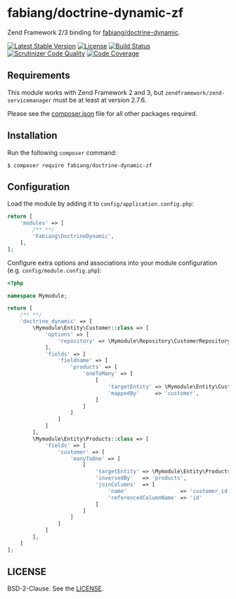 # fabiang/doctrine-dynamic-zf

Zend Framework 2/3 binding for [fabiang/doctrine-dynamic](https://github.com/fabiang/doctrine-dynamic).

[![Latest Stable Version](https://poser.pugx.org/fabiang/doctrine-dynamic-zf/version)](https://packagist.org/packages/fabiang/doctrine-dynamic-zf)
[![License](https://poser.pugx.org/fabiang/doctrine-dynamic-zf/license)](https://packagist.org/packages/fabiang/doctrine-dynamic-zf)
[![Build Status](https://travis-ci.org/fabiang/doctrine-dynamic-zf.svg?branch=master)](https://travis-ci.org/fabiang/doctrine-dynamic-zf)
[![Scrutinizer Code Quality](https://scrutinizer-ci.com/g/fabiang/doctrine-dynamic-zf/badges/quality-score.png?b=master)](https://scrutinizer-ci.com/g/fabiang/doctrine-dynamic-zf/?branch=master)
[![Code Coverage](https://scrutinizer-ci.com/g/fabiang/doctrine-dynamic-zf/badges/coverage.png?b=master)](https://scrutinizer-ci.com/g/fabiang/doctrine-dynamic-zf/?branch=master)

## Requirements

This module works with Zend Framework 2 and 3, but
`zendframework/zend-servicemanager` must be at least at version 2.7.6.

Please see the [composer.json](composer.json) file for all other packages required.

## Installation

Run the following `composer` command:

```console
$ composer require fabiang/doctrine-dynamic-zf
```

## Configuration

Load the module by adding it to `config/application.config.php`:

```php
return [
    'modules' => [
        /** **/
        'Fabiang\DoctrineDynamic',
    ],
];
```

Configure extra options and associations into your module configuration (e.g. `config/module.config.php`):

```php
<?php

namespace Mymodule;

return [
    /** **/
    'doctrine_dynamic' => [
        \Mymodule\Entity\Customer::class => [
            'options' => [
                'repository' => \Mymodule\Repository\CustomerRepository::class,
            ],
            'fields' => [
                'fieldname' => [
                    'products' => [
                        'oneToMany' => [
                            [
                                'targetEntity' => \Mymodule\Entity\Customer::class,
                                'mappedBy'     => 'customer',
                            ]
                        ]
                    ]
                ]
            ]
        ],
        \Mymodule\Entity\Products::class => [
            'fields' => [
                'customer' => [
                    'manyToOne' => [
                        [
                            'targetEntity' => \Mymodule\Entity\Products::class,
                            'inversedBy'   => 'products',
                            'joinColumns'  => [
                                'name'                 => 'customer_id',
                                'referencedColumnName' => 'id'
                            ]
                        ]
                    ]
                ]
            ]
        ],
    ]
];
```

## LICENSE

BSD-2-Clause. See the [LICENSE](LICENSE.md).
